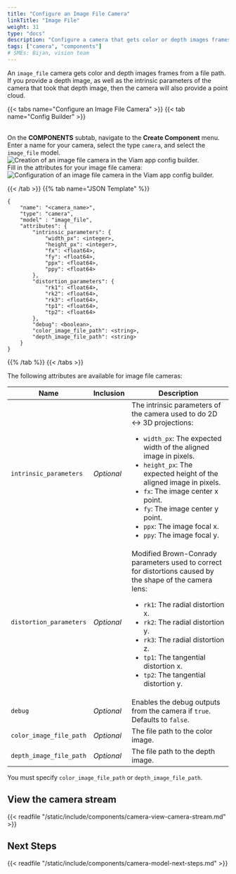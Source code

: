 ```yaml
---
title: "Configure an Image File Camera"
linkTitle: "Image File"
weight: 31
type: "docs"
description: "Configure a camera that gets color or depth images frames from a file path."
tags: ["camera", "components"]
# SMEs: Bijan, vision team
---
```


An `image_file` camera gets color and depth images frames from a file path.
If you provide a depth image, as well as the intrinsic parameters of the camera that took that depth image, then the camera will also provide a point cloud.

{{< tabs name="Configure an Image File Camera" >}}
{{< tab name="Config Builder" >}}

<br>
On the <b>COMPONENTS</b> subtab, navigate to the <b>Create Component</b> menu.
Enter a name for your camera, select the type <code>camera</code>, and select the <code>image_file</code> model.
<br>
<img src="../img/create-image-file.png" alt="Creation of an image file camera in the Viam app config builder." style="max-width:500px" />
<br>
Fill in the attributes for your image file camera:
<br>
<img src="../img/configure-image-file.png" alt="Configuration of an image file camera in the Viam app config builder." />
<br>

{{< /tab >}}
{{% tab name="JSON Template" %}}

```json-viam {class="line-numbers linkable-line-numbers"}
{
    "name": "<camera_name>",
    "type": "camera",
    "model" : "image_file",
    "attributes": {
        "intrinsic_parameters": {
            "width_px": <integer>,
            "height_px": <integer>,
            "fx": <float64>,
            "fy": <float64>,
            "ppx": <float64>,
            "ppy": <float64>
        },
        "distortion_parameters": {
            "rk1": <float64>,
            "rk2": <float64>,
            "rk3": <float64>,
            "tp1": <float64>,
            "tp2": <float64>
        },
        "debug": <boolean>,
        "color_image_file_path": <string>,
        "depth_image_file_path": <string>
    }
}
```

{{% /tab %}}
{{< /tabs >}}

The following attributes are available for image file cameras:

| Name | Inclusion | Description |
| ---- | --------- | ----------- |
| `intrinsic_parameters` | *Optional* | The intrinsic parameters of the camera used to do 2D <-> 3D projections: <ul> <li> <code>width_px</code>: The expected width of the aligned image in pixels. </li> <li> <code>height_px</code>: The expected height of the aligned image in pixels. </li> <li> <code>fx</code>: The image center x point. </li> <li> <code>fy</code>: The image center y point. </li> <li> <code>ppx</code>: The image focal x. </li> <li> <code>ppy</code>: The image focal y. </li> </ul> |
| `distortion_parameters` | *Optional* | Modified Brown-Conrady parameters used to correct for distortions caused by the shape of the camera lens: <ul> <li> <code>rk1</code>: The radial distortion x. </li> <li> <code>rk2</code>: The radial distortion y. </li> <li> <code>rk3</code>: The radial distortion z. </li> <li> <code>tp1</code>: The tangential distortion x. </li> <li> <code>tp2</code>: The tangential distortion y. </li> </ul> |
| `debug` | *Optional* | Enables the debug outputs from the camera if `true`. Defaults to `false`. |
| `color_image_file_path` | *Optional* | The file path to the color image. |
| `depth_image_file_path` | *Optional* | The file path to the depth image. |

You must specify `color_image_file_path` or `depth_image_file_path`.

## View the camera stream

{{< readfile "/static/include/components/camera-view-camera-stream.md" >}}

## Next Steps

{{< readfile "/static/include/components/camera-model-next-steps.md" >}}
